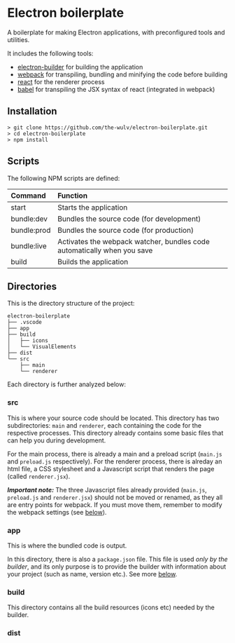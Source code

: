 # Electron boilerplate
A boilerplate for making Electron applications, with preconfigured tools and utilities.

It includes the following tools:
- [electron-builder](https://github.com/electron-userland/electron-builder) for building the application
- [webpack](https://webpack.js.org/) for transpiling, bundling and minifying the code before building
- [react](https://reactjs.org/) for the renderer process
- [babel](https://babeljs.io/) for transpiling the JSX syntax of react (integrated in webpack)

## Installation
```console
> git clone https://github.com/the-wulv/electron-boilerplate.git
> cd electron-boilerplate
> npm install
```

## Scripts
The following NPM scripts are defined:

|   Command   |                                Function                                 |
|:------------|:------------------------------------------------------------------------|
| start       | Starts the application                                                  |
| bundle:dev  | Bundles the source code (for development)                               |
| bundle:prod | Bundles the source code (for production)                                |
| bundle:live | Activates the webpack watcher, bundles code automatically when you save |
| build       | Builds the application                                                  |

## Directories
This is the directory structure of the project:
<!--```
electron-boilerplate
├── .vscode
│   └── launch.json
├── app
│   └── package.json
├── build
│   ├── icons
│   │   ├── icon.ico
│   │   ├── icon-installer.ico
│   │   └── icon-uninstaller.ico
│   ├── VisualElements
│   │   ├── VisualElements_70x70.png
│   │   └── ViualElements_150x150.png
│   └── VisualElementsManifest.xml
├── dist
├── src
│   ├── main
│   │   ├── main.js
│   │   └── preload.js
│   └── renderer
│       ├── index.html
│       ├── style.css
│       └── renderer.jsx
├── .editorconfig
├── .gitignore
├── build-config.json
├── webpack.js
├── README.md
└── LICENSE
```-->
```
electron-boilerplate
├── .vscode
├── app
├── build
│   ├── icons
│   └── VisualElements
├── dist
└── src
    ├── main
    └── renderer
```
Each directory is further analyzed below:

### src
This is where your source code should be located. This directory has two subdirectories: `main` and `renderer`, each containing the code for the respective processes. This directory already contains some basic files that can help you during development.

For the main process, there is already a main and a preload script (`main.js` and `preload.js` respectively). For the renderer process, there is alreday an html file, a CSS stylesheet and a Javascript script that renders the page (called `renderer.jsx`).

***Important note:*** The three Javascript files already provided (`main.js`, `preload.js` and `renderer.jsx`) should not be moved or renamed, as they all are entry points for webpack. If you must move them, remember to modify the webpack settings (see [below]()).

### app
This is where the bundled code is output.

In this directory, there is also a `package.json` file. This file is used *only by the builder*, and its only purpose is to provide the builder with information about your project (such as name, version etc.). See more [below]().

### build
This directory contains all the build resources (icons etc) needed by the builder.

### dist

